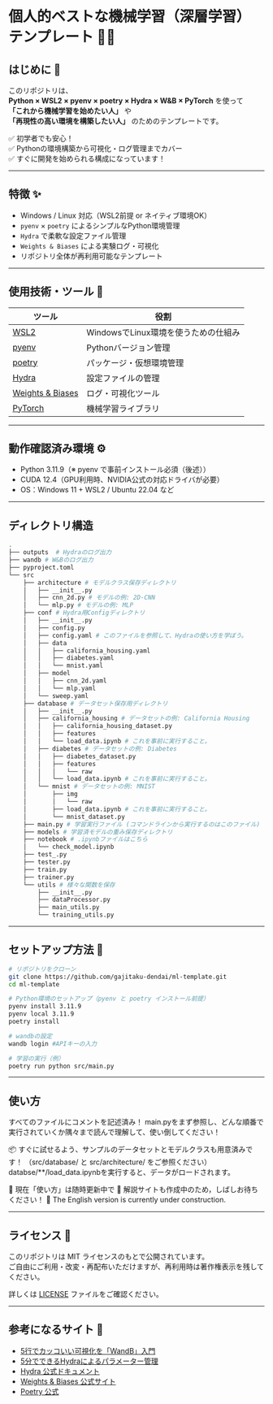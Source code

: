 # 個人的ベストな機械学習（深層学習）テンプレート 🔧🔥  

## はじめに 🌱

このリポジトリは、  
**Python × WSL2 × pyenv × poetry × Hydra × W&B × PyTorch** を使って  
**「これから機械学習を始めたい人」** や  
**「再現性の高い環境を構築したい人」** のためのテンプレートです。

✅ 初学者でも安心！  
✅ Pythonの環境構築から可視化・ログ管理までカバー  
✅ すぐに開発を始められる構成になっています！

---

## 特徴 ✨

- Windows / Linux 対応（WSL2前提 or ネイティブ環境OK）
- `pyenv` × `poetry` によるシンプルなPython環境管理
- `Hydra` で柔軟な設定ファイル管理
- `Weights & Biases` による実験ログ・可視化
- リポジトリ全体が再利用可能なテンプレート

---

## 使用技術・ツール 🧰

| ツール | 役割 |
|--------|------|
| [WSL2](https://learn.microsoft.com/ja-jp/windows/wsl/) | WindowsでLinux環境を使うための仕組み |
| [pyenv](https://github.com/pyenv/pyenv) | Pythonバージョン管理 |
| [poetry](https://python-poetry.org/) | パッケージ・仮想環境管理 |
| [Hydra](https://github.com/facebookresearch/hydra) | 設定ファイルの管理 |
| [Weights & Biases](https://wandb.ai/site) | ログ・可視化ツール |
| [PyTorch](https://pytorch.org/) | 機械学習ライブラリ |

---

## 動作確認済み環境 ⚙️

- Python 3.11.9（※ pyenv で事前インストール必須（後述））
- CUDA 12.4（GPU利用時、NVIDIA公式の対応ドライバが必要）
- OS：Windows 11 + WSL2 / Ubuntu 22.04 など

---

## ディレクトリ構造

```bash
.
├── outputs  # Hydraのログ出力
├── wandb # W&Bのログ出力
├── pyproject.toml
└── src
    ├── architecture # モデルクラス保存ディレクトリ
    │   ├── __init__.py
    │   ├── cnn_2d.py # モデルの例: 2D-CNN
    │   └── mlp.py # モデルの例: MLP
    ├── conf # Hydra用Configディレクトリ
    │   ├── __init__.py
    │   ├── config.py
    │   ├── config.yaml # このファイルを参照して、Hydraの使い方を学ぼう。
    │   ├── data
    │   │   ├── california_housing.yaml
    │   │   ├── diabetes.yaml
    │   │   └── mnist.yaml
    │   ├── model
    │   │   ├── cnn_2d.yaml
    │   │   └── mlp.yaml
    │   └── sweep.yaml
    ├── database # データセット保存用ディレクトリ
    │   ├── __init__.py
    │   ├── california_housing # データセットの例: California Housing
    │   │   ├── california_housing_dataset.py
    │   │   ├── features
    │   │   └── load_data.ipynb # これを事前に実行すること。
    │   ├── diabetes # データセットの例: Diabetes
    │   │   ├── diabetes_dataset.py
    │   │   ├── features
    │   │   │   └── raw
    │   │   └── load_data.ipynb # これを事前に実行すること。
    │   └── mnist # データセットの例: MNIST
    │       ├── img
    │       │   └── raw
    │       ├── load_data.ipynb # これを事前に実行すること。
    │       └── mnist_dataset.py
    ├── main.py # 学習実行ファイル (コマンドラインから実行するのはこのファイル)
    ├── models # 学習済モデルの重み保存ディレクトリ
    ├── notebook # .ipynbファイルはこちら
    │   └── check_model.ipynb
    ├── test_.py
    ├── tester.py
    ├── train.py
    ├── trainer.py
    └── utils # 様々な関数を保存
        ├── __init__.py
        ├── dataProcessor.py
        ├── main_utils.py
        └── training_utils.py
```

---

## セットアップ方法 🚀

```bash
# リポジトリをクローン
git clone https://github.com/gajitaku-dendai/ml-template.git
cd ml-template

# Python環境のセットアップ（pyenv と poetry インストール前提）
pyenv install 3.11.9
pyenv local 3.11.9
poetry install

# wandbの設定
wandb login #APIキーの入力

# 学習の実行（例）
poetry run python src/main.py
```

---

## 使い方

すべてのファイルにコメントを記述済み！
main.pyをまず参照し、どんな順番で実行されていくか隅々まで読んで理解して、使い倒してください！

📦 すぐに試せるよう、サンプルのデータセットとモデルクラスも用意済みです！
（src/database/ と src/architecture/ をご参照ください）
databse/**/load_data.ipynbを実行すると、データがロードされます。

📌 現在「使い方」は随時更新中で
📌 解説サイトも作成中のため，しばしお待ちください！
📌 The English version is currently under construction.

---

## ライセンス 📄

このリポジトリは MIT ライセンスのもとで公開されています。  
ご自由にご利用・改変・再配布いただけますが、再利用時は著作権表示を残してください。

詳しくは [LICENSE](./LICENSE) ファイルをご確認ください。

---

## 参考になるサイト 🔗

- [5行でカッコいい可視化を「WandB」入門](https://qiita.com/Yu_Mochi/items/4fc283ebc31225d4e106)
- [5分でできるHydraによるパラメーター管理](https://qiita.com/Isaka-code/items/3a0671306629756895a6)
- [Hydra 公式ドキュメント](https://hydra.cc/docs/intro/)
- [Weights & Biases 公式サイト](https://wandb.ai/)
- [Poetry 公式](https://python-poetry.org/)
